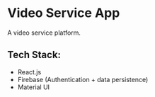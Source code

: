 # Video Service App
A video service platform.
## Tech Stack:
- React.js
- Firebase (Authentication + data persistence)
- Material UI
